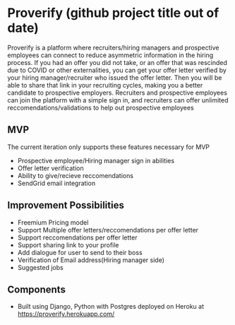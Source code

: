 # Proverify (github project title out of date)
Proverify is a platform where recruiters/hiring managers and prospective employees can connect to reduce asymmetric information in the hiring process. If you had an offer you did not take, or an offer that was rescinded due to COVID or other externalities, you can get your offer letter verified by your hiring manager/recruiter who issued the offer letter. Then you will be able to share that link in your recruiting cycles, making you a better candidate to prospective employers. Recruiters and prospective employees can join the platform with a simple sign in, and recruiters can offer unlimited reccomendations/validations to help out prospective employees


## MVP
The current iteration only supports these features necessary for MVP
 - Prospective employee/Hiring manager sign in abilities
 - Offer letter verification
 - Ability to give/recieve reccomendations
 - SendGrid email integration

## Improvement Possibilities
- Freemium Pricing model 
- Support Multiple offer letters/reccomendations per offer letter
- Support reccomendations per offer letter
- Support sharing link to your profile
- Add dialogue for user to send to their boss
- Verification of Email address(Hiring manager side)
- Suggested jobs 

## Components
- Built using Django, Python with Postgres deployed on Heroku at https://proverify.herokuapp.com/
